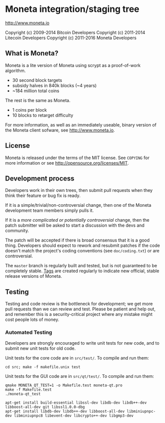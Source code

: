 Moneta integration/staging tree
================================

http://www.moneta.io

Copyright (c) 2009-2014 Bitcoin Developers
Copyright (c) 2011-2014 Litecoin Developers
Copyright (c) 2011-2016 Moneta Developers

What is Moneta?
----------------

Moneta is a lite version of Moneta using scrypt as a proof-of-work algorithm.
 - 30 second block targets
 - subsidy halves in 840k blocks (~4 years)
 - ~184 million total coins

The rest is the same as Moneta.
 - 1 coins per block
 - 10 blocks to retarget difficulty

For more information, as well as an immediately useable, binary version of
the Moneta client sofware, see http://www.moneta.io.

License
-------

Moneta is released under the terms of the MIT license. See `COPYING` for more
information or see http://opensource.org/licenses/MIT.

Development process
-------------------

Developers work in their own trees, then submit pull requests when they think
their feature or bug fix is ready.

If it is a simple/trivial/non-controversial change, then one of the Moneta
development team members simply pulls it.

If it is a *more complicated or potentially controversial* change, then the patch
submitter will be asked to start a discussion with the devs and community.

The patch will be accepted if there is broad consensus that it is a good thing.
Developers should expect to rework and resubmit patches if the code doesn't
match the project's coding conventions (see `doc/coding.txt`) or are
controversial.

The `master` branch is regularly built and tested, but is not guaranteed to be
completely stable. [Tags](https://github.com/moneta-project/moneta/tags) are created
regularly to indicate new official, stable release versions of Moneta.

Testing
-------

Testing and code review is the bottleneck for development; we get more pull
requests than we can review and test. Please be patient and help out, and
remember this is a security-critical project where any mistake might cost people
lots of money.

### Automated Testing

Developers are strongly encouraged to write unit tests for new code, and to
submit new unit tests for old code.

Unit tests for the core code are in `src/test/`. To compile and run them:

    cd src; make -f makefile.unix test

Unit tests for the GUI code are in `src/qt/test/`. To compile and run them:

    qmake MONETA_QT_TEST=1 -o Makefile.test moneta-qt.pro
    make -f Makefile.test
    ./moneta-qt_test

    apt-get install build-essential libssl-dev libdb-dev libdb++-dev libboost-all-dev git libssl1.0.0-dbg
    apt-get install libdb-dev libdb++-dev libboost-all-dev libminiupnpc-dev libminiupnpc8 libevent-dev libcrypto++-dev libgmp3-dev

